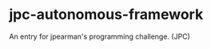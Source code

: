 jpc-autonomous-framework
========================

An entry for jpearman's programming challenge. (JPC)

